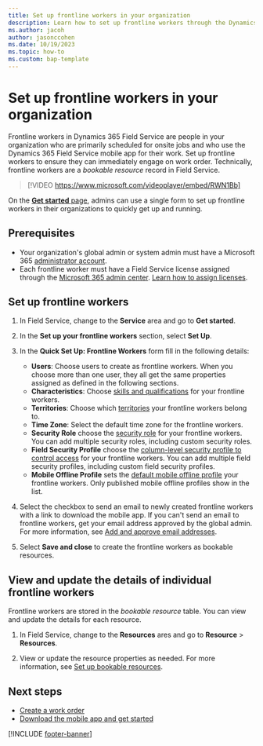 ```yaml
---
title: Set up frontline workers in your organization
description: Learn how to set up frontline workers through the Dynamics 365 Field Service get started page.
ms.author: jacoh
author: jasonccohen
ms.date: 10/19/2023
ms.topic: how-to
ms.custom: bap-template
---
```


# Set up frontline workers in your organization

Frontline workers in Dynamics 365 Field Service are people in your organization who are primarily scheduled for onsite jobs and who use the Dynamics 365 Field Service mobile app for their work. Set up frontline workers to ensure they can immediately engage on work order. Technically, frontline workers are a *bookable resource* record in Field Service.

> [!VIDEO https://www.microsoft.com/videoplayer/embed/RWN1Bb]

On the [**Get started** page](field-service-get-started.md), admins can use a single form to set up frontline workers in their organizations to quickly get up and running.

## Prerequisites

- Your organization's global admin or system admin must have a Microsoft 365 [administrator account](/microsoft-365/admin/add-users/about-admin-roles).
- Each frontline worker must have a Field Service license assigned through the [Microsoft 365 admin center](https://admin.microsoft.com). [Learn how to assign licenses](/microsoft-365/admin/manage/assign-licenses-to-users).

## Set up frontline workers

1. In Field Service, change to the **Service** area and go to **Get started**.

1. In the **Set up your frontline workers** section, select **Set Up**.

1. In the **Quick Set Up: Frontline Workers** form fill in the following details:

   - **Users**: Choose users to create as frontline workers. When you choose more than one user, they all get the same properties assigned as defined in the following sections.
   - **Characteristics**: Choose [skills and qualifications](set-up-characteristics.md) for your frontline workers.
   - **Territories**: Choose which [territories](set-up-territories.md) your frontline workers belong to.
   - **Time Zone**: Select the default time zone for the frontline workers.
   - **Security Role** choose the [security role](/power-platform/admin/security-roles-privileges) for your frontline workers. You can add multiple security roles, including custom security roles.
   - **Field Security Profile** choose the [column-level security profile to control access](/power-platform/admin/field-level-security) for your frontline workers. You can add multiple field security profiles, including custom field security profiles.
   - **Mobile Offline Profile** sets the [default mobile offline profile](mobile-power-app-system-offline.md) your frontline workers. Only published mobile offline profiles show in the list.

1. Select the checkbox to send an email to newly created frontline workers with a link to download the mobile app. If you can't send an email to frontline workers, get your email address approved by the global admin. For  more information, see [Add and approve email addresses](frontline-worker-set-up-email-approval.md).

1. Select **Save and close** to create the frontline workers as bookable resources.

## View and update the details of individual frontline workers

Frontline workers are stored in the *bookable resource* table. You can view and update the details for each resource.

1. In Field Service, change to the **Resources** ares and go to **Resource** > **Resources**.

1. View or update the resource properties as needed. For more information, see [Set up bookable resources](set-up-bookable-resources.md).

## Next steps

- [Create a work order](create-work-order.md)
- [Download the mobile app and get started](download-get-started-mobile-app.md)

[!INCLUDE [footer-banner](../includes/footer-banner.md)]
